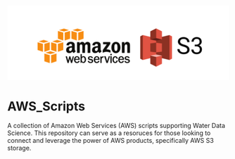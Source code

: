 ![AWS](./Images/AWS_S3.png)

# AWS_Scripts
A collection of Amazon Web Services (AWS) scripts supporting Water Data Science.
This repository can serve as a resoruces for those looking to connect and leverage the power of AWS products, specifically AWS S3 storage. 